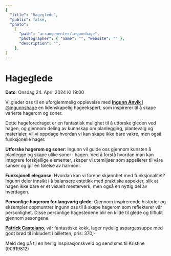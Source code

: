 ```yaml
---
{
  "title": "Hageglede",
  "public": false,
  "photo":
    {
      "path": "arrangementer/ingunnhage",
      "photographer": { "name": "", "website": "" },
      "description": "",
    },
}
---
```


# Hageglede

**Dato**: Onsdag 24. April 2024 Kl 19:00

Vi gleder oss til en uforglemmelig opplevelse med [**Ingunn Anvik** i @ingunnshage](https://www.instagram.com/ingunnshage) en lidenskapelig hageekspert, som inspirerer til å skape varierte hagerom og soner.

Dette hageforedraget er en fantastisk mulighet til å utforske gleden ved hagen, og gjennom deling av kunnskap om planlegging, plantevalg og materialer, vil vi oppdage hvordan vi kan skape ikke bare vakre, men også funksjonelle hager.

**Utforske hagerom og soner**: Ingunn vil guide oss gjennom kunsten å planlegge og skape ulike soner i hagen. Ved å forstå hvordan man kan integrere forskjellige elementer, skaper vi utemiljøer som appellerer til våre sanser og gir en følelse av harmoni.

**Funksjonell eleganse**: Hvordan kan vi forene skjønnhet med funksjonalitet? Ingunn deler innsikt i å balansere estetikk med praktiske aspekter, slik at hagen ikke bare er et visuelt mesterverk, men også en nyttig del av hverdagen.

**Personlige hagerom for langvarig glede**: Gjennom inspirerende historier og eksempler oppmuntrer Ingunn oss til å skape hagerom som reflekterer vår personlighet. Disse personlige hagestedene blir en kilde til glede og tilflukt gjennom sesongene.

[**Patrick Castelano**](https://www.instagram.com/patrick_kokk_fly_fishing), vår fantastiske kokk, lager nydelig aspargessuppe med godt brød til inkludert i billetten, pris: 370,-

Meld deg på til en herlig inspirasjonskveld og send sms til Kristine (90919812)
